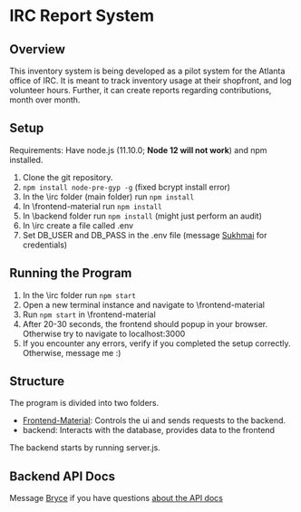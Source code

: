 # IRC Report System

## Overview

This inventory system is being developed as a pilot system for the Atlanta office of IRC. It is meant to track inventory usage at their shopfront, and log volunteer hours. Further, it can create reports regarding contributions, month over month.

## Setup
Requirements: Have node.js (11.10.0; **Node 12 will not work**) and npm installed.

 1. Clone the git repository.
 2. `npm install node-pre-gyp -g` (fixed bcrypt install error)
 3. In the \irc folder (main folder) run `npm install`
 4. In \frontend-material run `npm install`
 5. In \backend folder run `npm install` (might just perform an audit)
 6. In \irc create a file called .env
 7. Set DB_USER and DB_PASS in the .env file (message [Sukhmai](https://github.com/Sukhmai) for credentials)

## Running the Program
1. In the \irc folder run `npm start`
2. Open a new terminal instance and navigate to \frontend-material
3. Run `npm start` in \frontend-material
4. After 20-30 seconds, the frontend should popup in your browser. Otherwise try to navigate to localhost:3000
5. If you encounter any errors, verify if you completed the setup correctly. Otherwise, message me :)

## Structure

The program is divided into two folders.

 - [Frontend-Material](https://github.com/GTBitsOfGood/irc/blob/master/frontend-material/README.md): Controls the ui and sends requests to the backend.
 - backend: Interacts with the database, provides data to the frontend

The backend starts by running server.js.

## Backend API Docs
Message [Bryce](https://github.com/Navbryce) if you have questions [about the API docs](https://app.swaggerhub.com/apis-docs/navbryce/irc/1.0.0)
